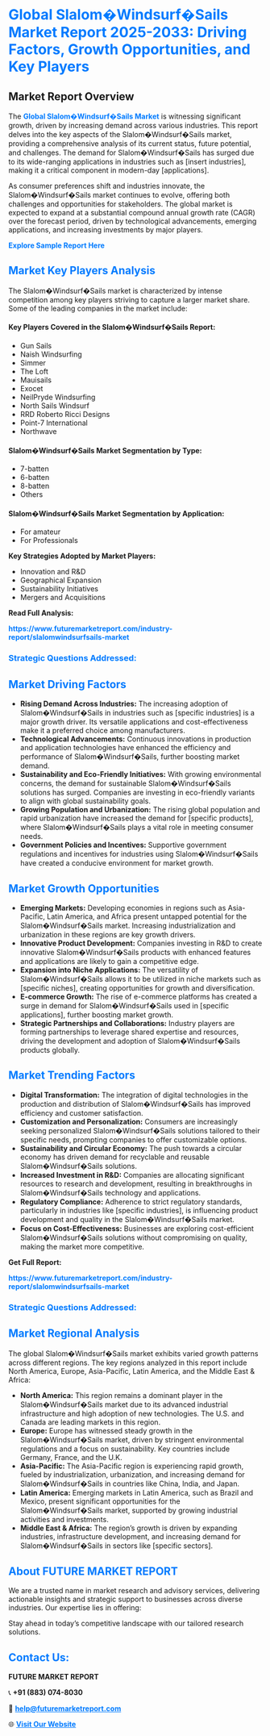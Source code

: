 <h1 style="color: #007BFF;">Global Slalom�Windsurf�Sails Market Report 2025-2033: Driving Factors, Growth Opportunities, and Key Players</h1>

<section id="overview">
<h2>Market Report Overview</h2>
<p>The <a href="https://www.futuremarketreport.com/industry-report/slalomwindsurfsails-market" style="color: #007BFF; text-decoration: none;"><strong>Global Slalom�Windsurf�Sails Market</strong></a> is witnessing significant growth, driven by increasing demand across various industries. This report delves into the key aspects of the Slalom�Windsurf�Sails market, providing a comprehensive analysis of its current status, future potential, and challenges. The demand for Slalom�Windsurf�Sails has surged due to its wide-ranging applications in industries such as [insert industries], making it a critical component in modern-day [applications].</p>
<p>As consumer preferences shift and industries innovate, the Slalom�Windsurf�Sails market continues to evolve, offering both challenges and opportunities for stakeholders. The global market is expected to expand at a substantial compound annual growth rate (CAGR) over the forecast period, driven by technological advancements, emerging applications, and increasing investments by major players.</p>
</section>

<section id="overview">
<p><a href="https://www.futuremarketreport.com/request-sample/reportId=109544" style="color: #007BFF; text-decoration: none;"><strong>Explore Sample Report Here</strong></a></p>
</section>

<section id="key-players">
<h2 style="color: #007BFF;">Market Key Players Analysis</h2>
<p>The Slalom�Windsurf�Sails market is characterized by intense competition among key players striving to capture a larger market share. Some of the leading companies in the market include:</p>
<h4>Key Players Covered in the Slalom�Windsurf�Sails Report:</h4>
<ul><li>Gun Sails</li><li>Naish Windsurfing</li><li>Simmer</li><li>The Loft</li><li>Mauisails</li><li>Exocet</li><li>NeilPryde Windsurfing</li><li>North Sails Windsurf</li><li>RRD Roberto Ricci Designs</li><li>Point-7 International</li><li>Northwave</li></ul>
<h4>Slalom�Windsurf�Sails Market Segmentation by Type:</h4>
<ul><li>7-batten</li><li>6-batten</li><li>8-batten</li><li>Others</li></ul>

<h4>Slalom�Windsurf�Sails Market Segmentation by Application:</h4>
<ul><li>For amateur</li><li>For Professionals</li></ul>
<p><strong>Key Strategies Adopted by Market Players:</strong></p>
<ul>
<li>Innovation and R&D</li>
<li>Geographical Expansion</li>
<li>Sustainability Initiatives</li>
<li>Mergers and Acquisitions</li>
</ul>
</section>

<section>
<p><strong>Read Full Analysis: </strong></p><a href="https://www.futuremarketreport.com/industry-report/slalomwindsurfsails-market" style="color: #007BFF; text-decoration: none;"><strong>https://www.futuremarketreport.com/industry-report/slalomwindsurfsails-market</strong></a>
<h3 style="color: #007BFF;">Strategic Questions Addressed:</h3>
</section>

<section id="driving-factors">
<h2 style="color: #007BFF;">Market Driving Factors</h2>
<ul>
<li><strong>Rising Demand Across Industries:</strong> The increasing adoption of Slalom�Windsurf�Sails in industries such as [specific industries] is a major growth driver. Its versatile applications and cost-effectiveness make it a preferred choice among manufacturers.</li>
<li><strong>Technological Advancements:</strong> Continuous innovations in production and application technologies have enhanced the efficiency and performance of Slalom�Windsurf�Sails, further boosting market demand.</li>
<li><strong>Sustainability and Eco-Friendly Initiatives:</strong> With growing environmental concerns, the demand for sustainable Slalom�Windsurf�Sails solutions has surged. Companies are investing in eco-friendly variants to align with global sustainability goals.</li>
<li><strong>Growing Population and Urbanization:</strong> The rising global population and rapid urbanization have increased the demand for [specific products], where Slalom�Windsurf�Sails plays a vital role in meeting consumer needs.</li>
<li><strong>Government Policies and Incentives:</strong> Supportive government regulations and incentives for industries using Slalom�Windsurf�Sails have created a conducive environment for market growth.</li>
</ul>
</section>

<section id="growth-opportunities">
<h2 style="color: #007BFF;">Market Growth Opportunities</h2>
<ul>
<li><strong>Emerging Markets:</strong> Developing economies in regions such as Asia-Pacific, Latin America, and Africa present untapped potential for the Slalom�Windsurf�Sails market. Increasing industrialization and urbanization in these regions are key growth drivers.</li>
<li><strong>Innovative Product Development:</strong> Companies investing in R&D to create innovative Slalom�Windsurf�Sails products with enhanced features and applications are likely to gain a competitive edge.</li>
<li><strong>Expansion into Niche Applications:</strong> The versatility of Slalom�Windsurf�Sails allows it to be utilized in niche markets such as [specific niches], creating opportunities for growth and diversification.</li>
<li><strong>E-commerce Growth:</strong> The rise of e-commerce platforms has created a surge in demand for Slalom�Windsurf�Sails used in [specific applications], further boosting market growth.</li>
<li><strong>Strategic Partnerships and Collaborations:</strong> Industry players are forming partnerships to leverage shared expertise and resources, driving the development and adoption of Slalom�Windsurf�Sails products globally.</li>
</ul>
</section>

<section id="trending-factors">
<h2 style="color: #007BFF;">Market Trending Factors</h2>
<ul>
<li><strong>Digital Transformation:</strong> The integration of digital technologies in the production and distribution of Slalom�Windsurf�Sails has improved efficiency and customer satisfaction.</li>
<li><strong>Customization and Personalization:</strong> Consumers are increasingly seeking personalized Slalom�Windsurf�Sails solutions tailored to their specific needs, prompting companies to offer customizable options.</li>
<li><strong>Sustainability and Circular Economy:</strong> The push towards a circular economy has driven demand for recyclable and reusable Slalom�Windsurf�Sails solutions.</li>
<li><strong>Increased Investment in R&D:</strong> Companies are allocating significant resources to research and development, resulting in breakthroughs in Slalom�Windsurf�Sails technology and applications.</li>
<li><strong>Regulatory Compliance:</strong> Adherence to strict regulatory standards, particularly in industries like [specific industries], is influencing product development and quality in the Slalom�Windsurf�Sails market.</li>
<li><strong>Focus on Cost-Effectiveness:</strong> Businesses are exploring cost-efficient Slalom�Windsurf�Sails solutions without compromising on quality, making the market more competitive.</li>
</ul>
</section>

<section>
<p><strong>Get Full Report: </strong></p><a href="https://www.futuremarketreport.com/industry-report/slalomwindsurfsails-market" style="color: #007BFF; text-decoration: none;"><strong>https://www.futuremarketreport.com/industry-report/slalomwindsurfsails-market</strong></a>
<h3 style="color: #007BFF;">Strategic Questions Addressed:</h3>
</section>


<section id="regional-analysis">
<h2 style="color: #007BFF;">Market Regional Analysis</h2>
<p>The global Slalom�Windsurf�Sails market exhibits varied growth patterns across different regions. The key regions analyzed in this report include North America, Europe, Asia-Pacific, Latin America, and the Middle East & Africa:</p>
<ul>
<li><strong>North America:</strong> This region remains a dominant player in the Slalom�Windsurf�Sails market due to its advanced industrial infrastructure and high adoption of new technologies. The U.S. and Canada are leading markets in this region.</li>
<li><strong>Europe:</strong> Europe has witnessed steady growth in the Slalom�Windsurf�Sails market, driven by stringent environmental regulations and a focus on sustainability. Key countries include Germany, France, and the U.K.</li>
<li><strong>Asia-Pacific:</strong> The Asia-Pacific region is experiencing rapid growth, fueled by industrialization, urbanization, and increasing demand for Slalom�Windsurf�Sails in countries like China, India, and Japan.</li>
<li><strong>Latin America:</strong> Emerging markets in Latin America, such as Brazil and Mexico, present significant opportunities for the Slalom�Windsurf�Sails market, supported by growing industrial activities and investments.</li>
<li><strong>Middle East & Africa:</strong> The region’s growth is driven by expanding industries, infrastructure development, and increasing demand for Slalom�Windsurf�Sails in sectors like [specific sectors].</li>
</ul>
</section>

<footer>
<h2 style="color: #007BFF;">About FUTURE MARKET REPORT</h2>
<p>We are a trusted name in market research and advisory services, delivering actionable insights and strategic support to businesses across diverse industries. Our expertise lies in offering:</p>

<p>Stay ahead in today’s competitive landscape with our tailored research solutions.</p>

<h2 style="color: #007BFF;">Contact Us:</h2>
<p><strong>FUTURE MARKET REPORT</strong></p>
<p>📞 <strong>+91 (883) 074-8030</strong></p>
<p>📧 <strong><a href="mailto:help@futuremarketreport.com" style="color: #007BFF;">help@futuremarketreport.com</a></strong></p>
<p>🌐 <strong><a href="https://www.futuremarketreport.com/" style="color: #007BFF;">Visit Our Website</a></strong></p>
</footer>